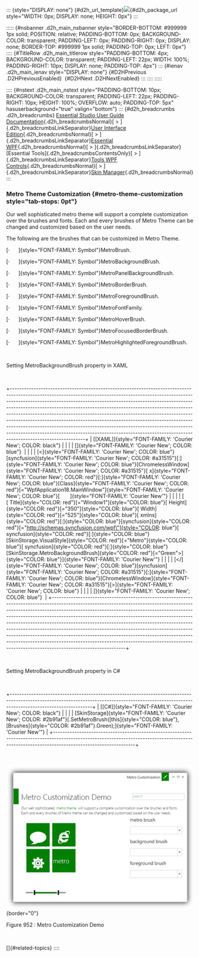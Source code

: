 ::: {style="DISPLAY: none"}
[](ms-xhelp:///?Id=d2h_url_template){#d2h_url_template}![](!package_url!){#d2h_package_url style="WIDTH: 0px; DISPLAY: none; HEIGHT: 0px"}
:::

::::: {#nsbanner .d2h_main_nsbanner style="BORDER-BOTTOM: #999999 1px solid; POSITION: relative; PADDING-BOTTOM: 0px; BACKGROUND-COLOR: transparent; PADDING-LEFT: 0px; PADDING-RIGHT: 0px; DISPLAY: none; BORDER-TOP: #999999 1px solid; PADDING-TOP: 0px; LEFT: 0px"}
:::: {#TitleRow .d2h_main_titlerow style="PADDING-BOTTOM: 4px; BACKGROUND-COLOR: transparent; PADDING-LEFT: 22px; WIDTH: 100%; PADDING-RIGHT: 10px; DISPLAY: none; PADDING-TOP: 4px"}
::: {#ienav .d2h_main_ienav style="DISPLAY: none"}
[](ms-xhelp:///?Id=9b85c66f-945c-4a79-80bd-8da60f5bbc22){#D2HPrevious .D2HPreviousEnabled}  [](ms-xhelp:///?Id=90d9a551-db06-444d-8451-5c230f4eb984){#D2HNext .D2HNextEnabled}
:::
::::
:::::

:::: {#nstext .d2h_main_nstext style="PADDING-BOTTOM: 10px; BACKGROUND-COLOR: transparent; PADDING-LEFT: 22px; PADDING-RIGHT: 10px; HEIGHT: 100%; OVERFLOW: auto; PADDING-TOP: 5px" hasuserbackground="true" valign="bottom"}
::: {#d2h_breadcrumbs .d2h_breadcrumbs}
[Essential Studio User Guide Documentation](ms-xhelp:///?Id=12457748-09e3-4d74-a240-8e049cedf030){.d2h_breadcrumbsNormal}[ \> ]{.d2h_breadcrumbsLinkSeparator}[User Interface Edition](ms-xhelp:///?Id=c29296b7-531c-413b-a0ec-488ca1f7f669){.d2h_breadcrumbsNormal}[ \> ]{.d2h_breadcrumbsLinkSeparator}[Essential WPF](ms-xhelp:///?Id=7f4f82c5-151c-4262-94d0-75c4626c77bc){.d2h_breadcrumbsNormal}[ \> ]{.d2h_breadcrumbsLinkSeparator}[Essential Tools]{.d2h_breadcrumbsContentsOnly}[ \> ]{.d2h_breadcrumbsLinkSeparator}[Tools WPF Controls](ms-xhelp:///?Id=2ea58a12-9426-4a63-96b4-89eb80232c2c){.d2h_breadcrumbsNormal}[ \> ]{.d2h_breadcrumbsLinkSeparator}[Skin Manager](ms-xhelp:///?Id=ad2b7fcf-3aad-4d39-98a9-c256a6ce189a){.d2h_breadcrumbsNormal}
:::

### Metro Theme Customization {#metro-theme-customization style="tab-stops: 0pt"}

Our well sophisticated metro theme will support a complete customization over the brushes and fonts. Each and every brushes of Metro Theme can be changed and customized based on the user needs.

The following are the brushes that can be customized in Metro Theme.

[·      ]{style="FONT-FAMILY: Symbol"}MetroBrush.

[·      ]{style="FONT-FAMILY: Symbol"}MetroBackgroundBrush.

[·      ]{style="FONT-FAMILY: Symbol"}MetroPanelBackgroundBrush.

[·      ]{style="FONT-FAMILY: Symbol"}MetroBorderBrush.

[·      ]{style="FONT-FAMILY: Symbol"}MetroForegroundBrush.

[·      ]{style="FONT-FAMILY: Symbol"}MetroFontFamily.

[·      ]{style="FONT-FAMILY: Symbol"}MetroHoverBrush.

[·      ]{style="FONT-FAMILY: Symbol"}MetroFocusedBorderBrush.

[·      ]{style="FONT-FAMILY: Symbol"}MetroHighlightedForegroundBrush.

 

Setting MetroBackgroundBrush property in XAML

 

+-------------------------------------------------------------------------------------------------------------------------------------------------------------------------------------------------------------------------------------------------------------------------------------------------------------------------------------------------------------------------------------------------------------------------------------------------------------------------------------------------------------------------------------------------------------------------------------------------------------------------------------------------------------------------------+
| [\[XAML\]]{style="FONT-FAMILY: 'Courier New'; COLOR: black"}                                                                                                                                                                                                                                                                                                                                                                                                                                                                                                                                                                                                                  |
|                                                                                                                                                                                                                                                                                                                                                                                                                                                                                                                                                                                                                                                                               |
| []{style="FONT-FAMILY: 'Courier New'; COLOR: blue"}                                                                                                                                                                                                                                                                                                                                                                                                                                                                                                                                                                                                                           |
|                                                                                                                                                                                                                                                                                                                                                                                                                                                                                                                                                                                                                                                                               |
| [\<]{style="FONT-FAMILY: 'Courier New'; COLOR: blue"}[syncfusion]{style="FONT-FAMILY: 'Courier New'; COLOR: #a31515"}[:]{style="FONT-FAMILY: 'Courier New'; COLOR: blue"}[ChromelessWindow]{style="FONT-FAMILY: 'Courier New'; COLOR: #a31515"}[ x]{style="FONT-FAMILY: 'Courier New'; COLOR: red"}[:]{style="FONT-FAMILY: 'Courier New'; COLOR: blue"}[Class]{style="FONT-FAMILY: 'Courier New'; COLOR: red"}[=\"WpfApplication18.MainWindow\"]{style="FONT-FAMILY: 'Courier New'; COLOR: blue"}[       ]{style="FONT-FAMILY: 'Courier New'"}                                                                                                                                |
|                                                                                                                                                                                                                                                                                                                                                                                                                                                                                                                                                                                                                                                                               |
| [       [ Title]{style="COLOR: red"}[=\"Window1\"]{style="COLOR: blue"}[ Height]{style="COLOR: red"}[=\"350\"]{style="COLOR: blue"}[ Width]{style="COLOR: red"}[=\"525\"]{style="COLOR: blue"}[ xmlns]{style="COLOR: red"}[:]{style="COLOR: blue"}[syncfusion]{style="COLOR: red"}[=\"http://schemas.syncfusion.com/wpf\"]{style="COLOR: blue"}[ syncfusion]{style="COLOR: red"}[:]{style="COLOR: blue"}[SkinStorage.VisualStyle]{style="COLOR: red"}[=\"Metro\"]{style="COLOR: blue"}[ syncfusion]{style="COLOR: red"}[:]{style="COLOR: blue"}[SkinStorage.MetroBackgroundBrush]{style="COLOR: red"}[=\"Green\"\>]{style="COLOR: blue"}]{style="FONT-FAMILY: 'Courier New'"} |
|                                                                                                                                                                                                                                                                                                                                                                                                                                                                                                                                                                                                                                                                               |
| [\</]{style="FONT-FAMILY: 'Courier New'; COLOR: blue"}[syncfusion]{style="FONT-FAMILY: 'Courier New'; COLOR: #a31515"}[:]{style="FONT-FAMILY: 'Courier New'; COLOR: blue"}[ChromelessWindow]{style="FONT-FAMILY: 'Courier New'; COLOR: #a31515"}[\>]{style="FONT-FAMILY: 'Courier New'; COLOR: blue"}                                                                                                                                                                                                                                                                                                                                                                         |
|                                                                                                                                                                                                                                                                                                                                                                                                                                                                                                                                                                                                                                                                               |
| []{style="FONT-FAMILY: 'Courier New'; COLOR: blue"}                                                                                                                                                                                                                                                                                                                                                                                                                                                                                                                                                                                                                           |
+-------------------------------------------------------------------------------------------------------------------------------------------------------------------------------------------------------------------------------------------------------------------------------------------------------------------------------------------------------------------------------------------------------------------------------------------------------------------------------------------------------------------------------------------------------------------------------------------------------------------------------------------------------------------------------+

 

Setting MetroBackgroundBrush property in C#

 

+----------------------------------------------------------------------------------------------------------------------------------------------------------------------------------------------+
| [\[C#\]]{style="FONT-FAMILY: 'Courier New'; COLOR: black"}                                                                                                                                   |
|                                                                                                                                                                                              |
| [SkinStorage]{style="FONT-FAMILY: 'Courier New'; COLOR: #2b91af"}[.SetMetroBrush([this]{style="COLOR: blue"}, [Brushes]{style="COLOR: #2b91af"}.Green);]{style="FONT-FAMILY: 'Courier New'"} |
+----------------------------------------------------------------------------------------------------------------------------------------------------------------------------------------------+

 

![](ImagesExt/image30_842.jpg){border="0"}

Figure 952 : Metro Customization Demo

 

[]{#related-topics}
::::
